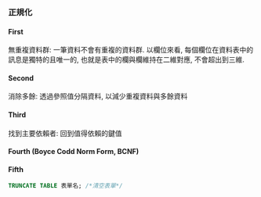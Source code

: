 

### 正規化

#### First
無重複資料群: 一筆資料不會有重複的資料群. 以欄位來看, 每個欄位在資料表中的訊息是獨特的且唯一的, 也就是表中的欄與欄維持在二維對應, 不會超出到三維.

#### Second
消除多餘: 透過參照值分隔資料, 以減少重複資料與多餘資料

#### Third
找到主要依賴者: 回到值得依賴的鍵值

#### Fourth (Boyce Codd Norm Form, BCNF)
#### Fifth





```sql
TRUNCATE TABLE 表單名; /*清空表單*/
```
